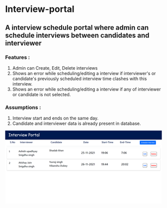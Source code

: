 # Interview-portal

## A interview schedule portal where admin can schedule interviews between candidates and interviewer

### Features :
 1. Admin can Create, Edit, Delete interviews
 2. Shows an error while scheduling/editing a interview if interviewer's or candidate's previously scheduled interview time clashes with this interview.
 3. Shows an error while scheduling/editing a interview if any of interviewer or candidate is not selected.
 
 ### Assumptions :
 1. Interview start and ends on the same day.
 2. Candidate and interviewer data is already present in database.
 
 ![Home](https://github.com/yuvrajparihar/Interview-portal/blob/main/images/list.png?raw=true)
 
